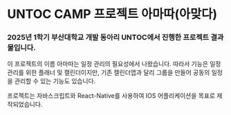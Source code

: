 # UNTOC CAMP 프로젝트 아마따(아맞다)

### 2025년 1학기 부산대학교 개발 동아리 UNTOC에서 진행한 프로젝트 결과물입니다.

이 프로젝트의 이름 아마따는 일정 관리의 필요성에서 나왔습니다.
따라서 기능은 일정 관리를 위한 플래너 및 캘린더이지만, 기존 캘린더앱과 달리 그룹을 만들어 공동의 일정을 관리할 수 있는 기능도 있습니다.

프로젝트는 자바스크립트와 React-Native를 사용하여 IOS 어플리케이션을 목표로 제작되었습니다.
